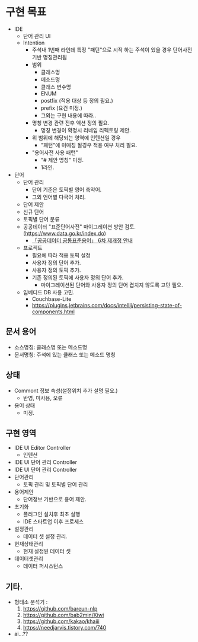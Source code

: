 # 구현 목표
- IDE
    - 단어 관리 UI
    - Intention
        - 주석내 1번째 라인데 특정 "패턴"으로 시작 하는 주석이 있을 경우 단어사전 기반 명칭관리됨
        - 범위
            - 클래스명
            - 메소드명
            - 클래스 변수명
            - ENUM
            - postfix (적용 대상 등 정의 필요.)
            - prefix (요건 미정.)
            - 그외는 구현 내용에 따라..
        - 명칭 변경 관련 전후 액션 정의 필요.
            - 명칭 변경이 확정시 리네임 리펙토링 제안.
        - 위 범위에 해당되는 영역에 인텐션일 경우
            - "패턴"에 미매칭 될경우 적용 여부 처리 필요.
        - "용어사전 사용 패턴"
            - "# 제안 명칭" 미정.
            - 1라인.
- 단어
    - 단어 관리
        - 단어 기준은 토픽별 영어 축약어.
        - 그외 언어별 다국어 처리.
    - 단어 제안
    - 신규 단어
    - 토픽별 단어 분류
    - 공공데이터 "표준단어사전" 마이그레이션 방안 검토.(https://www.data.go.kr/index.do)
        - [「공공데이터 공통표준용어」 6차 제개정 안내](https://www.data.go.kr/bbs/rcr/selectRecsroom.do?pageIndex=1&originId=PDS_0000000001165+++&atchFileId=FILE_000000002835674&searchCondition3=&searchCondition2=2&cndCtgryLaword=Y&cndCtgryEdc=Y&cndCtgryBigdata=Y&cndCtgryStd=Y&cndCtgryNews=Y&cndCtgryContest=&cndCtgryEtc=Y&cndCtgryCardNews=&bindCndCtgry=PDTY01%2CPDTY02%2CPDTY03%2CPDTY04%2CPDTY05%2CPDTY06&sort-post=2&searchKeyword1=공통표준용어&Laword=PDTY01&Edc=PDTY02&Bigdata=PDTY03&Std=PDTY04&News=PDTY05&Etc=PDTY06)
    - 프로젝트
        - 필요에 따라 적용 토픽 설정
        - 사용자 정의 단어 추가.
        - 사용자 정의 토픽 추가.
        - 기존 정의된 토픽에 사용자 정의 단어 추가.
            - 마이그레이션된 단어와 사용자 정의 단어 겹치지 않도록 고민 필요.
    - 임베디드 DB 사용 고민.
        - Couchbase-Lite
        - https://plugins.jetbrains.com/docs/intellij/persisting-state-of-components.html

## 문서 용어
- 소스명칭: 클래스명 또는 메소드명
- 문서명칭: 주석에 있는 클래스 또는 메소드 명칭

## 상태
- Commont 정보 속성(설정위치 추가 설명 필요.)
    * 반영, 미사용, 오류
- 용어 상태
    * 미정.

## 구현 영역
* IDE UI Editor Controller
  - 인텐션
* IDE UI 단어 관리 Controller
* IDE UI 단어 관리 Controller
* 단어관리
  - 토픽 관리 및 토픽별 단어 관리
* 용어제안
  - 단어정보 기반으로 용어 제안.
* 초기화
  - 플러그인 설치후 최초 실행
  - IDE 스타트업 이후 프로세스
* 설정관리
  - 데이터 셋 설정 관리.
* 현재상태관리
  - 현재 설정된 데이터 셋
* 데이터셋관리
  - 데이터 퍼시스턴스

## 기타.
- 형태소 분석기 :
    1. https://github.com/bareun-nlp
    2. https://github.com/bab2min/Kiwi
    3. https://github.com/kakao/khaiii
    4. https://needjarvis.tistory.com/740
- ai...??

